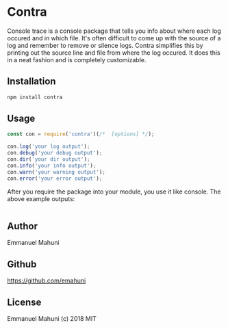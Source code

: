 # Contra

Console trace is a console package that tells you info about where each log occured and in which file. It's often difficult to come up with the source of a log and remember to remove or silence logs. Contra simplifies this by printing out the source line and file from where the log occured. It does this in a neat fashion and is completely customizable.


## Installation

```sh
npm install contra
```

## Usage

```js
const con = require('contra')(/*  [options] */);

con.log('your log output');
con.debug('your debug output');
con.dir('your dir output');
con.info('your info output');
con.warn('your warning output');
con.error('your error output');
```

After you require the package into your module, you use it like console. The above example outputs:

```

```


## Author

Emmanuel Mahuni

## Github

https://github.com/emahuni

## License

Emmanuel Mahuni (c) 2018 MIT